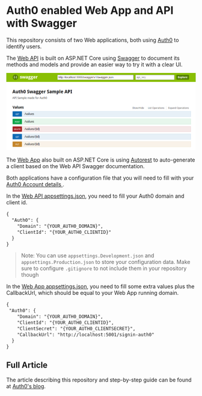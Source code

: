 # Auth0 enabled Web App and API with Swagger

This repository consists of two Web applications, both using [Auth0](https://auth0.com) to identify users.

The [Web API](./swaggerapi) is built on ASP.NET Core using [Swagger](http://swagger.io) to document its methods and models and provide an easier way to try it with a clear UI.

![Swagger UI](./images/swagger.png)

The [Web App](./swaggerweb) also built on ASP.NET Core is using [Autorest](https://github.com/Azure/autorest) to auto-generate a client based on the Web API Swagger documentation.

Both applications have a configuration file that you will need to fill with your [Auth0 Account details 
](https://manage.auth0.com/).

In the [Web API appsettings.json](./swaggerapi/appsettings.json), you need to fill your Auth0 domain and client id.

    {
      "Auth0": {
        "Domain": "{YOUR_AUTH0_DOMAIN}",
        "ClientId": "{YOUR_AUTH0_CLIENTID}"
      }
    }

> Note: You can use `appsettings.Development.json` and `appsettings.Production.json` to store your configuration data. Make sure to configure `.gitignore` to not include them in your repository though

In the [Web App appsettings.json](./swaggerweb/appsettings.json), you need to fill some extra values plus the CallbackUrl, which should be equal to your Web App running domain.

    {
     "Auth0": {
        "Domain": "{YOUR_AUTH0_DOMAIN}",
        "ClientId": "{YOUR_AUTH0_CLIENTID}",
        "ClientSecret": "{YOUR_AUTH0_CLIENTSECRET}",
        "CallbackUrl": "http://localhost:5001/signin-auth0"
      } 
    }

## Full Article
The article describing this repository and step-by-step guide can be found at [Auth0's blog](https://auth0.com/blog/aspnet-core-apis-with-swagger-and-autorest/).
